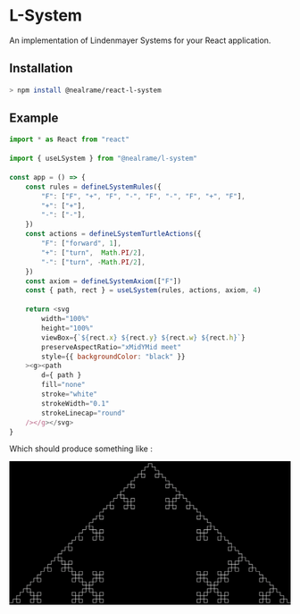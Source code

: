 # L-System

An implementation of Lindenmayer Systems for your React application.

## Installation
```sh
> npm install @nealrame/react-l-system
```

## Example

```js
import * as React from "react"

import { useLSystem } from "@nealrame/l-system"

const app = () => {
    const rules = defineLSystemRules({
        "F": ["F", "+", "F", "-", "F", "-", "F", "+", "F"],
        "+": ["+"],
        "-": ["-"],
    })
    const actions = defineLSystemTurtleActions({
        "F": ["forward", 1],
        "+": ["turn",  Math.PI/2],
        "-": ["turn", -Math.PI/2],
    })
    const axiom = defineLSystemAxiom(["F"])
    const { path, rect } = useLSystem(rules, actions, axiom, 4)

    return <svg
        width="100%"
        height="100%"
        viewBox={`${rect.x} ${rect.y} ${rect.w} ${rect.h}`}
        preserveAspectRatio="xMidYMid meet"
        style={{ backgroundColor: "black" }}
    ><g><path
        d={ path }
        fill="none"
        stroke="white"
        strokeWidth="0.1"
        strokeLinecap="round"
    /></g></svg>
}
```

Which should produce something like :
<p align="center"><img src="./docs/images/koch_curve.png"/></p>